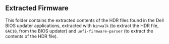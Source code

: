 ## Extracted Firmware
This folder contains the extracted contents of the HDR files found in the
Dell BIOS updater applications, extracted with `binwalk` (to extract the HDR
file, `6AC10`, from the BIOS updater) and `uefi-firmware-parser` (to extract
the contents of the HDR file).
